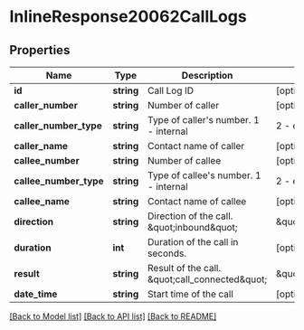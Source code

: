# InlineResponse20062CallLogs

## Properties
Name | Type | Description | Notes
------------ | ------------- | ------------- | -------------
**id** | **string** | Call Log ID | [optional] 
**caller_number** | **string** | Number of caller | [optional] 
**caller_number_type** | **string** | Type of caller&#39;s number. 1 - internal | 2 - external | [optional] 
**caller_name** | **string** | Contact name of caller | [optional] 
**callee_number** | **string** | Number of callee | [optional] 
**callee_number_type** | **string** | Type of callee&#39;s number. 1 - internal | 2 - external | [optional] 
**callee_name** | **string** | Contact name of callee | [optional] 
**direction** | **string** | Direction of the call. \&quot;inbound\&quot; | \&quot;outbound\&quot; | [optional] 
**duration** | **int** | Duration of the call in seconds. | [optional] 
**result** | **string** | Result of the call. \&quot;call_connected\&quot; | \&quot;recorded\&quot; | \&quot;no_answer\&quot; | [optional] 
**date_time** | **string** | Start time of the call | [optional] 

[[Back to Model list]](../README.md#documentation-for-models) [[Back to API list]](../README.md#documentation-for-api-endpoints) [[Back to README]](../README.md)


